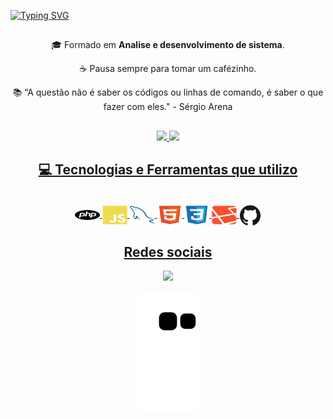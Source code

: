 

[![Typing SVG](https://readme-typing-svg.herokuapp.com?color=C9D1D9&lines=OLA++MUNDO!!!%F0%9F%91%8B;Me+chamo+Matheus+Henrique+)](https://github.com/MatheusApresi)

##

  <div align="center">
    <p>🎓 Formado em <b>Analise e desenvolvimento de sistema</b>.</p>
    <p>☕ Pausa sempre para tomar um cafézinho.</p>
    <p>📚 “A questão não é saber os códigos ou linhas de comando, é saber o que fazer com eles." - Sérgio Arena</p>
  </div>


##

<div align="center">
  <a href="https://github.com/MatheusApresi">
  <img height="160em" src="https://github-readme-stats.vercel.app/api?username=MatheusApresi&show_icons=true&theme=dark_blue"/>
  <img height="160em" align="top" src="https://github-readme-stats.vercel.app/api/top-langs/?username=MatheusApresi&layout=compact&langs_count=7&theme=dark_blue"/> 
</div>
<div align="center">
<p>
  <h2>💻 Tecnologias e Ferramentas que utilizo </h2>
</p>
  </div>
<div align="center" valign="top"><br>
  <img align="center" alt="Math-PHP" height="30" width="40" src="https://raw.githubusercontent.com/devicons/devicon/master/icons/php/php-plain.svg">
  <img align="center" alt="Math-JS" height="30" width="40" src="https://raw.githubusercontent.com/devicons/devicon/master/icons/javascript/javascript-plain.svg">
  <img align="center" alt="Math-MYSQL" height="30" width="40" src="https://raw.githubusercontent.com/devicons/devicon/master/icons/mysql/mysql-plain.svg">
  <img align="center" alt="Math-HTML" height="30" width="40" src="https://raw.githubusercontent.com/devicons/devicon/master/icons/html5/html5-original.svg">
  <img align="center" alt="Math-CSS" height="30" width="40" src="https://raw.githubusercontent.com/devicons/devicon/master/icons/css3/css3-original.svg">
  <img align="center" alt="Math-Laravel" height="30" width="40" src="https://raw.githubusercontent.com/devicons/devicon/master/icons/laravel/laravel-plain.svg">
  <img align="center" alt="github" height="35" width="35" src="https://raw.githubusercontent.com/devicons/devicon/master/icons/github/github-original.svg">
  
</div>

##
<div align="center">
<p>
  <h2>Redes sociais</h2>
</p>
  </div>
<div align="center">
  <a href="https://www.instagram.com/m4theus_he/" target="_blank"><img src="https://img.shields.io/badge/Instagram-E4405F?style=for-the-badge&logo=instagram&logoColor=white" target="_blank"></a>
</div>

<div align="center">

  ![Snake animation](https://github.com/MatheusApresi/MatheusApresi/blob/output/github-contribution-grid-snake.svg)
  
</div>

